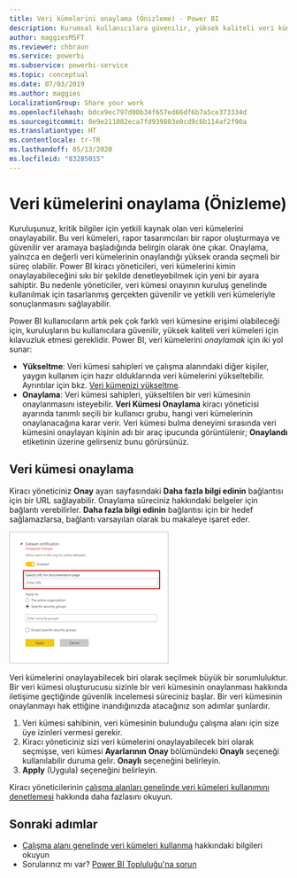 ```yaml
---
title: Veri kümelerini onaylama (Önizleme) - Power BI
description: Kurumsal kullanıcılara güvenilir, yüksek kaliteli veri kümeleri için kılavuzluk etmeyi öğrenin.
author: maggiesMSFT
ms.reviewer: chbraun
ms.service: powerbi
ms.subservice: powerbi-service
ms.topic: conceptual
ms.date: 07/03/2019
ms.author: maggies
LocalizationGroup: Share your work
ms.openlocfilehash: bdce9ec797d00b34f657ed66df6b7a5ce373334d
ms.sourcegitcommit: 0e9e211082eca7fd939803e0cd9c6b114af2f90a
ms.translationtype: HT
ms.contentlocale: tr-TR
ms.lasthandoff: 05/13/2020
ms.locfileid: "83285015"
---
```

# <a name="certify-datasets-preview"></a>Veri kümelerini onaylama (Önizleme)

Kuruluşunuz, kritik bilgiler için yetkili kaynak olan veri kümelerini onaylayabilir. Bu veri kümeleri, rapor tasarımcıları bir rapor oluşturmaya ve güvenilir ver aramaya başladığında belirgin olarak öne çıkar. Onaylama, yalnızca en değerli veri kümelerinin onaylandığı yüksek oranda seçmeli bir süreç olabilir. Power BI kiracı yöneticileri, veri kümelerini kimin onaylayabileceğini sıkı bir şekilde denetleyebilmek için yeni bir ayara sahiptir. Bu nedenle yöneticiler, veri kümesi onayının kuruluş genelinde kullanılmak için tasarlanmış gerçekten güvenilir ve yetkili veri kümeleriyle sonuçlanmasını sağlayabilir.

Power BI kullanıcıların artık pek çok farklı veri kümesine erişimi olabileceği için, kuruluşların bu kullanıcılara güvenilir, yüksek kaliteli veri kümeleri için kılavuzluk etmesi gereklidir. Power BI, veri kümelerini *onaylamak* için iki yol sunar:

- **Yükseltme**: Veri kümesi sahipleri ve çalışma alanındaki diğer kişiler, yaygın kullanım için hazır olduklarında veri kümelerini yükseltebilir. Ayrıntılar için bkz. [Veri kümenizi yükseltme](service-datasets-promote.md). 
- **Onaylama**: Veri kümesi sahipleri, yükseltilen bir veri kümesinin onaylanmasını isteyebilir. **Veri Kümesi Onaylama** kiracı yöneticisi ayarında tanımlı seçili bir kullanıcı grubu, hangi veri kümelerinin onaylanacağına karar verir. Veri kümesi bulma deneyimi sırasında veri kümesini onaylayan kişinin adı bir araç ipucunda görüntülenir; **Onaylandı** etiketinin üzerine gelirseniz bunu görürsünüz.

## <a name="certify-a-dataset"></a>Veri kümesi onaylama

Kiracı yöneticiniz **Onay** ayarı sayfasındaki **Daha fazla bilgi edinin** bağlantısı için bir URL sağlayabilir.  Onaylama süreciniz hakkındaki belgeler için bağlantı verebilirler. **Daha fazla bilgi edinin** bağlantısı için bir hedef sağlamazlarsa, bağlantı varsayılan olarak bu makaleye işaret eder.

![Veri kümesi onayı - Daha fazla bilgi edinin](media/service-datasets-certify-promote/power-bi-dataset-learn-more-certification.png)

Veri kümelerini onaylayabilecek biri olarak seçilmek büyük bir sorumluluktur. Bir veri kümesi oluşturucusu sizinle bir veri kümesinin onaylanması hakkında iletişime geçtiğinde güvenlik incelemesi süreciniz başlar. Bir veri kümesinin onaylanmayı hak ettiğine inandığınızda atacağınız son adımlar şunlardır.

1. Veri kümesi sahibinin, veri kümesinin bulunduğu çalışma alanı için size üye izinleri vermesi gerekir.
1. Kiracı yöneticiniz sizi veri kümelerini onaylayabilecek biri olarak seçmişse, veri kümesi **Ayarlarının** **Onay** bölümündeki **Onaylı** seçeneği kullanılabilir duruma gelir. **Onaylı** seçeneğini belirleyin.
1. **Apply** (Uygula) seçeneğini belirleyin.

Kiracı yöneticilerinin [çalışma alanları genelinde veri kümeleri kullanımını denetlemesi](service-datasets-admin-across-workspaces.md) hakkında daha fazlasını okuyun.

## <a name="next-steps"></a>Sonraki adımlar

* [Çalışma alanı genelinde veri kümeleri kullanma](service-datasets-across-workspaces.md) hakkındaki bilgileri okuyun
* Sorularınız mı var? [Power BI Topluluğu'na sorun](https://community.powerbi.com/)
